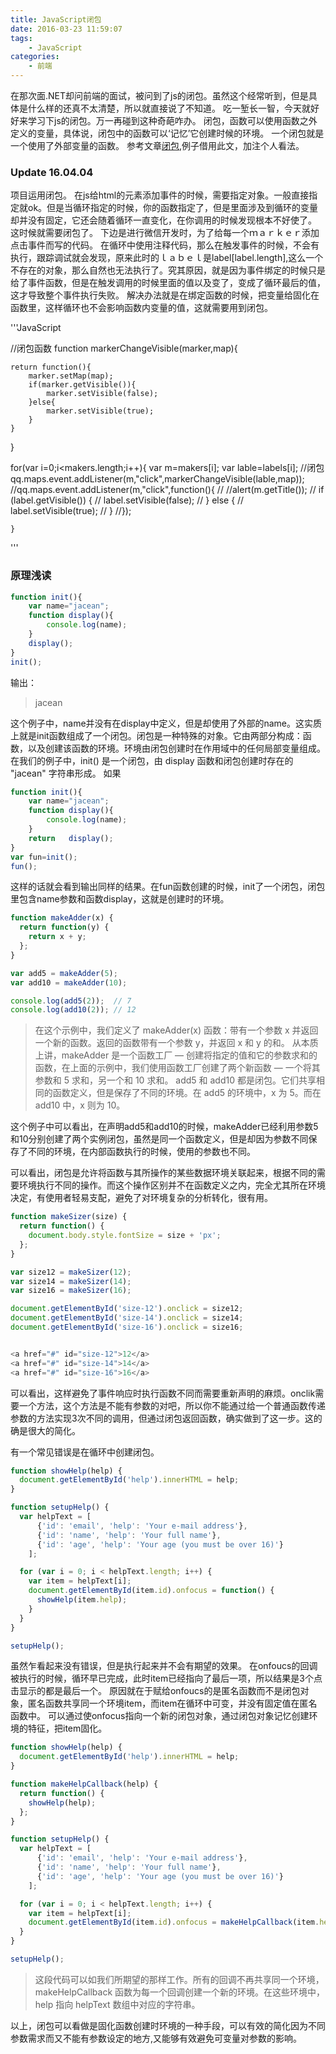 ```yaml
---
title: JavaScript闭包
date: 2016-03-23 11:59:07
tags:
    - JavaScript
categories:
    - 前端
---
```

在那次面.NET却问前端的面试，被问到了js的闭包。虽然这个经常听到，但是具体是什么样的还真不太清楚，所以就直接说了不知道。
吃一堑长一智，今天就好好来学习下js的闭包。万一再碰到这种奇葩咋办。
闭包，函数可以使用函数之外定义的变量，具体说，闭包中的函数可以‘记忆’它创建时候的环境。
一个闭包就是一个使用了外部变量的函数。
参考文章[闭包](https://developer.mozilla.org/zh-CN/docs/Web/JavaScript/Closures),例子借用此文，加注个人看法。
<!-- more -->

### Update 16.04.04
项目运用闭包。
在js给html的元素添加事件的时候，需要指定对象。一般直接指定就ok。但是当循环指定的时候，你的函数指定了，但是里面涉及到循环的变量却并没有固定，它还会随着循环一直变化，在你调用的时候发现根本不好使了。
这时候就需要闭包了。
下边是进行微信开发时，为了给每一个ｍａｒｋｅｒ添加点击事件而写的代码。
在循环中使用注释代码，那么在触发事件的时候，不会有执行，跟踪调试就会发现，原来此时的ｌａｂｅｌ是label[label.length],这么一个不存在的对象，那么自然也无法执行了。究其原因，就是因为事件绑定的时候只是给了事件函数，但是在触发调用的时候里面的值以及变了，变成了循环最后的值，这才导致整个事件执行失败。
解决办法就是在绑定函数的时候，把变量给固化在函数里，这样循环也不会影响函数内变量的值，这就需要用到闭包。

'''JavaScript

//闭包函数
function markerChangeVisible(marker,map){

    return function(){
        marker.setMap(map);
        if(marker.getVisible()){
            marker.setVisible(false);
        }else{
            marker.setVisible(true);
        }
    }

 }

for(var i=0;i<makers.length;i++){
        var m=makers[i];
        var lable=labels[i];
        //闭包
        qq.maps.event.addListener(m,"click",markerChangeVisible(lable,map));
        //qq.maps.event.addListener(m,"click",function(){
        //    //alert(m.getTitle());
        //    if (label.getVisible()) {
        //        label.setVisible(false);
        //    } else {
        //        label.setVisible(true);
        //    }
        //});

    }

'''

### 原理浅读

```JavaScript
function init(){
    var name="jacean";
    function display(){
        console.log(name);
    }
    display();
}
init();
```
输出：
>jacean

这个例子中，name并没有在display中定义，但是却使用了外部的name。这实质上就是init函数组成了一个闭包。闭包是一种特殊的对象。它由两部分构成：函数，以及创建该函数的环境。环境由闭包创建时在作用域中的任何局部变量组成。在我们的例子中，init() 是一个闭包，由 display 函数和闭包创建时存在的 "jacean" 字符串形成。
如果
```JavaScript
function init(){
    var name="jacean";
    function display(){
        console.log(name);
    }
    return   display();
}
var fun=init();
fun();
```
这样的话就会看到输出同样的结果。在fun函数创建的时候，init了一个闭包，闭包里包含name参数和函数display，这就是创建时的环境。

```JavaScript
function makeAdder(x) {
  return function(y) {
    return x + y;
  };
}

var add5 = makeAdder(5);
var add10 = makeAdder(10);

console.log(add5(2));  // 7
console.log(add10(2)); // 12
```
>在这个示例中，我们定义了 makeAdder(x) 函数：带有一个参数 x 并返回一个新的函数。返回的函数带有一个参数 y，并返回 x 和 y 的和。
从本质上讲，makeAdder 是一个函数工厂 — 创建将指定的值和它的参数求和的函数，在上面的示例中，我们使用函数工厂创建了两个新函数 — 一个将其参数和 5 求和，另一个和 10 求和。
add5 和 add10 都是闭包。它们共享相同的函数定义，但是保存了不同的环境。在 add5 的环境中，x 为 5。而在 add10 中，x 则为 10。

这个例子中可以看出，在声明add5和add10的时候，makeAdder已经利用参数5和10分别创建了两个实例闭包，虽然是同一个函数定义，但是却因为参数不同保存了不同的环境，在内部函数执行的时候，使用的参数也不同。

可以看出，闭包是允许将函数与其所操作的某些数据环境关联起来，根据不同的需要环境执行不同的操作。而这个操作区别并不在函数定义之内，完全尤其所在环境决定，有使用者轻易支配，避免了对环境复杂的分析转化，很有用。

```JavaScript
function makeSizer(size) {
  return function() {
    document.body.style.fontSize = size + 'px';
  };
}

var size12 = makeSizer(12);
var size14 = makeSizer(14);
var size16 = makeSizer(16);

document.getElementById('size-12').onclick = size12;
document.getElementById('size-14').onclick = size14;
document.getElementById('size-16').onclick = size16;


<a href="#" id="size-12">12</a>
<a href="#" id="size-14">14</a>
<a href="#" id="size-16">16</a>
```
可以看出，这样避免了事件响应时执行函数不同而需要重新声明的麻烦。onclik需要一个方法，这个方法是不能有参数的对吧，所以你不能通过给一个普通函数传递参数的方法实现3次不同的调用，但通过闭包返回函数，确实做到了这一步。这的确是很大的简化。

有一个常见错误是在循环中创建闭包。

```JavaScript
function showHelp(help) {
  document.getElementById('help').innerHTML = help;
}

function setupHelp() {
  var helpText = [
      {'id': 'email', 'help': 'Your e-mail address'},
      {'id': 'name', 'help': 'Your full name'},
      {'id': 'age', 'help': 'Your age (you must be over 16)'}
    ];

  for (var i = 0; i < helpText.length; i++) {
    var item = helpText[i];
    document.getElementById(item.id).onfocus = function() {
      showHelp(item.help);
    }
  }
}

setupHelp();
```
虽然乍看起来没有错误，但是执行起来并不会有期望的效果。
在onfoucs的回调被执行的时候，循环早已完成，此时item已经指向了最后一项，所以结果是3个点击显示的都是最后一个。
原因就在于赋给onfoucs的是匿名函数而不是闭包对象，匿名函数共享同一个环境item，而item在循环中可变，并没有固定值在匿名函数中。
可以通过使onfocus指向一个新的闭包对象，通过闭包对象记忆创建环境的特征，把item固化。

```JavaScript
function showHelp(help) {
  document.getElementById('help').innerHTML = help;
}

function makeHelpCallback(help) {
  return function() {
    showHelp(help);
  };
}

function setupHelp() {
  var helpText = [
      {'id': 'email', 'help': 'Your e-mail address'},
      {'id': 'name', 'help': 'Your full name'},
      {'id': 'age', 'help': 'Your age (you must be over 16)'}
    ];

  for (var i = 0; i < helpText.length; i++) {
    var item = helpText[i];
    document.getElementById(item.id).onfocus = makeHelpCallback(item.help);
  }
}

setupHelp();
```
>这段代码可以如我们所期望的那样工作。所有的回调不再共享同一个环境， makeHelpCallback 函数为每一个回调创建一个新的环境。在这些环境中，help 指向 helpText 数组中对应的字符串。

以上，闭包可以看做是固化函数创建时环境的一种手段，可以有效的简化因为不同参数需求而又不能有参数设定的地方,又能够有效避免可变量对参数的影响。


